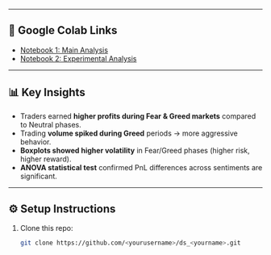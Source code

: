 
---

## 🔗 Google Colab Links
- [Notebook 1: Main Analysis](https://drive.google.com/file/d/1IAfLZwu6rJzyWKgBToqwSmmVYU6VbjVs/view?usp=sharing)
- [Notebook 2: Experimental Analysis](https://colab.research.google.com/drive/1nSycFgdcfRP5nKtQsMOpShoB2Lq3Sknk?usp=sharing)

---

## 📊 Key Insights
- Traders earned **higher profits during Fear & Greed markets** compared to Neutral phases.  
- Trading **volume spiked during Greed** periods → more aggressive behavior.  
- **Boxplots showed higher volatility** in Fear/Greed phases (higher risk, higher reward).  
- **ANOVA statistical test** confirmed PnL differences across sentiments are significant.  

---

## ⚙️ Setup Instructions
1. Clone this repo:
   ```bash
   git clone https://github.com/<yourusername>/ds_<yourname>.git

